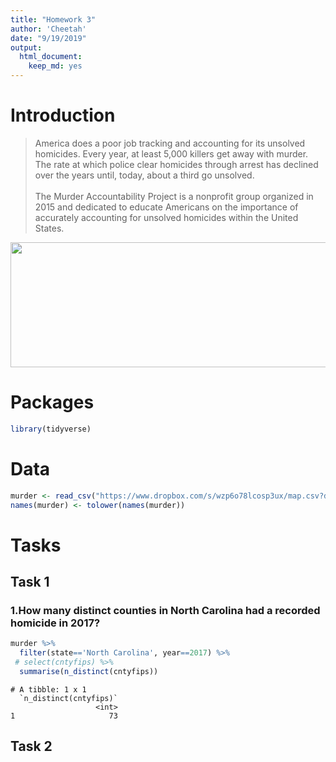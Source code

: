 ```yaml
---
title: "Homework 3"
author: 'Cheetah'
date: "9/19/2019"
output: 
  html_document:
    keep_md: yes
---
```




# Introduction

>America does a poor job tracking and accounting for its unsolved homicides. 
Every year, at least 5,000 killers get away with murder. The rate at which 
police clear homicides through arrest has declined over the years until, today, 
about a third go unsolved.
<br/><br/>
The Murder Accountability Project is a nonprofit group organized in 2015 and 
dedicated to educate Americans on the importance of accurately accounting for 
unsolved homicides within the United States.

<img src="map.png" width="600" height="200">

# Packages


```r
library(tidyverse)
```

# Data


```r
murder <- read_csv("https://www.dropbox.com/s/wzp6o78lcosp3ux/map.csv?dl=1")
names(murder) <- tolower(names(murder))
```

# Tasks

## Task 1

### 1.How many distinct counties in North Carolina had a recorded homicide in 2017?

```r
murder %>%
  filter(state=='North Carolina', year==2017) %>%
 # select(cntyfips) %>%
  summarise(n_distinct(cntyfips))
```

```
# A tibble: 1 x 1
  `n_distinct(cntyfips)`
                   <int>
1                     73
```


## Task 2

